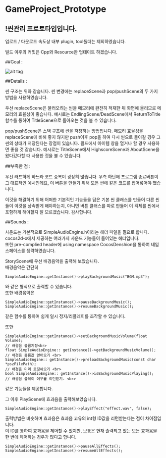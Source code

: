 # GameProject_Prototype

## !씬관리 프로토타입입니다.

업로드 / 다운로드 속도상 내부 plugin, tool폴더는 제외하였습니다.

빌드 이후의 커밋은 Cpp와 Resource만 업데이트 하겠습니다.



##Goal : 

![alt tag](https://cloud.githubusercontent.com/assets/20576399/19218331/fad52fe4-8e31-11e6-8613-42372f263c52.png)


##Details :

씬 구조는 위와 같습니다.
씬 변경에는 replaceScene과 pop/pushScene의 두 가지 방법을 사용하였습니다.

우선 replaceScene은 불러오려는 씬을 메모리에 완전히 적재한 뒤 화면에 올리므로 메모리의 효율성이 좋습니다.
예시로는 EndlingScene/DeadScene에서 ReturnToTitle 함수를 통하여 TitleScene으로 돌아오는 것을 볼 수 있습니다.

pop/pushScene은 스택 구조에 씬을 저장하는 방법입니다.
메모리 효율성을 replaceScene에 비해 좋지 않지만 push이후 pop을 하여 다시 씬으로 돌아갈 경우 그 씬의 상태가 저장된다는 장점이 있습니다.
필드에서 아이템 창을 열거나 할 경우 사용하면 좋을 것 같습니다.
예시로는 TitleScene에서 HighscoreScene과 AboutScene을 왔다갔다할 때 사용한 것을 볼 수 있습니다.


##부족한 점 :

우선 러프하게 하느라 코드 중복이 굉장히 많습니다.
우측 하단에 프로그램 종료버튼이 그 대표적인 예시인데요, 이 버튼을 만들기 위해 모든 씬에 같은 코드를 집어넣어야 했습니다.

이것을 해결하기 위해 어떠한 기본적인 기능들을 담은 기본 씬 클래스를 만들어 다른 씬들이 이것을 상속받게 해야하는지,
아니면 버튼 클래스를 따로 만들어 이 객체를 씬에서 포함하게 해야할지 잘 모르겠습니다.
감사합니다.


##Sounds :

사운드는 기본적으로 SimpleAudioEngine.h이라는 헤더 파일을 필요로 합니다. cocos2d-x에서 제공하는 여러가지 사운드 기능들이 들어있는 헤더입니다.<br>
또한 pre-complied header에 using namespace CocosDenshion을 통하여 네임스페이스를 생략하였습니다.<br>

StoryScene에 우선 배경음악을 출력해 보았습니다.<br>
배경음악은 간단히<br>
```
SimpleAudioEngine::getInstance()->playBackgroundMusic("BGM.mp3");
```
와 같은 형식으로 출력할 수 있습니다.<br>
또한 배경음악은 <br>
```
SimpleAudioEngine::getInstance()->pauseBackgroundMusic();
SimpleAudioEngine::getInstance()->resumeBackgroundMusic();
```
같은 함수를 통하여 쉽게 일시 정지/리플레이를 조작할 수 있습니다.<br>

또한<br>
```
SimpleAudioEngine::getInstance()->setBackgroundMusicVolume(float Volume);
// 배경음 볼륨지정<br>
float SimpleAudioEngine:: getInstance()->getBackgroundMusicVolume();
// 배경음 볼륨값 얻어오기 <br>
SimpleAudioEngine:: getInstance()->preloadBackgroundMusic(const char *pszFilePath);
// 배경음 미리 로딩해오기 <br>
bool SimpleAudioEngine:: getInstance()->isBackgroundMusicPlaying();
// 배경음 플레이 여부를 리턴받기. <br>
```
같은 기능들을 제공합니다.<br>


그 이후 PlayScene에 효과음을 출력해보았습니다.<br>
```
SimpleAudioEngine::getInstance()->playEffect("effect.wav", false);
```
출력방법은 비슷하며 효과음은 효과음 고유의 int형 ID값을 리턴받는다는 점이 차이점입니다.<br>
이 ID를 통하여 효과음을 제어할 수 있지만, 보통은 현재 출력되고 있는 모든 효과음을 한 번에 제어하는 경우가 많다고 합니다.<br>

```
SimpleAudioEngine::getInstance()->pauseAllEffects();
SimpleAudioEngine::getInstance()->resumeAllEffects();
```
